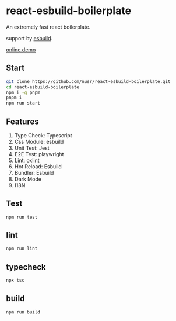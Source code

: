 # react-esbuild-boilerplate

An extremely fast react boilerplate.

support by [esbuild](https://github.com/evanw/esbuild).

[online demo](https://nusr.github.io/react-esbuild-boilerplate/)

## Start

```bash
git clone https://github.com/nusr/react-esbuild-boilerplate.git
cd react-esbuild-boilerplate
npm i -g pnpm
pnpm i
npm run start
```

## Features

1. Type Check: Typescript
1. Css Module: esbuild
1. Unit Test: Jest
1. E2E Test: playwright
1. Lint: oxlint
1. Hot Reload: Esbuild
1. Bundler: Esbuild
1. Dark Mode
1. I18N

## Test

```bash
npm run test
```

## lint

```bash
npm run lint
```

## typecheck

```bash
npx tsc
```

## build

```bash
npm run build
```